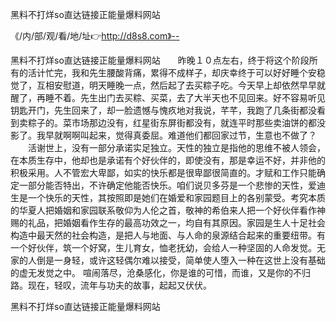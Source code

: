 黑料不打烊so直达链接正能量爆料网站

《/内/部/观/看/地/址👉http://d8s8.com》--

黑料不打烊so直达链接正能量爆料网站　　昨晚１０点左右，终于将这个阶段所有的活计忙完，我和先生腰酸背痛，累得不成样子，却庆幸终于可以好好睡个安稳觉了，互相安慰道，明天睡晚一点，然后起了去买粽子吃。今天早上却依然早早就醒了，再睡不着。先生出门去买粽、买菜，去了大半天也不见回来。好不容易听见钥匙开门，先生回来了，却一脸遗憾与愧疚地对我说，芊芊，我跑了几条街都没看到卖粽子的。菜市场那边没有，红星街东屏街都没有，就连平时那些卖油饼的都没影了。我早就啊啊叫起来，觉得真委屈。难道他们都回家过节，生意也不做了？
　　活谢世上，没有一部分承诺实足独立。天性的独立是指他的思维不被人领会，在本质生存中，他却也是承诺有个好伙伴的，即使没有，那是幸运不好，并非他的积极采用。人不管宏大卑鄙，如实的快乐都是很卑鄙很简直的。才赋和工作只能确定一部分能否特出，不许确定他能否快乐。咱们说贝多芬是一个悲惨的天性，爱迪生是一个快乐的天性，其按照即是她们在婚爱和家园题目上的各别蒙受。考究本质的华夏人把婚姻和家园联系敬仰为人伦之首，敬神的希伯来人把一个好伙伴看作神赐的礼品，把婚姻看作生存的最高功效之一，均自有其原因。家园是生人十足社会构造中最天然的社会构造，是把人与地面、与人命的泉源结合起来的重要纽带。有一个好伙伴，筑一个好窝，生儿育女，恤老抚幼，会给人一种坚固的人命发觉。无家的人倒是一身轻，或许这轻偶尔难以接受，简单使人堕入一种在这世上没有基础的虚无发觉之中。
喧闹落尽，沧桑感化，你是谁的可惜，而谁，又是你的不归路。现在，轻叹，流年与功夫的故事，起起又伏伏。





黑料不打烊so直达链接正能量爆料网站
